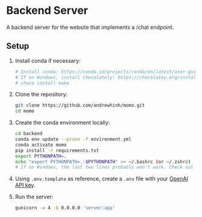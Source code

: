 # Backend Server

A backend server for the website that implements a /chat endpoint.

## Setup

1. Install conda if necessary:

    ```bash
    # Install conda: https://conda.io/projects/conda/en/latest/user-guide/install/index.html#regular-installation
    # If on Windows, install chocolately: https://chocolatey.org/install. Then, run:
    # choco install make
    ```

2. Clone the repository:

    ```bash
    git clone https://github.com/andrewhinh/momo.git
    cd momo
    ```

3. Create the conda environment locally:

    ```bash
    cd backend
    conda env update --prune -f environment.yml
    conda activate momo
    pip install -r requirements.txt
    export PYTHONPATH=.
    echo "export PYTHONPATH=.:$PYTHONPATH" >> ~/.bashrc (or ~/.zshrc)
    # If on Windows, the last two lines probably won't work. Check out this guide for more info: https://datatofish.com/add-python-to-windows-path/
    ```

4. Using `.env.template` as reference, create a `.env` file with your [OpenAI API key](https://beta.openai.com/account/api-keys).

5. Run the server:

    ```bash
    gunicorn -w 4 -b 0.0.0.0 'server:app'
    ```
